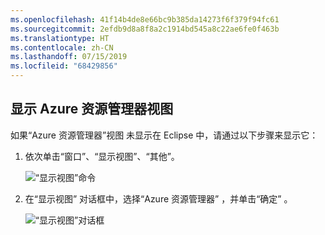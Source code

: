 ```yaml
---
ms.openlocfilehash: 41f14b4de8e66bc9b385da14273f6f379f94fc61
ms.sourcegitcommit: 2efdb9d8a8f8a2c1914bd545a8c22ae6fe0f463b
ms.translationtype: HT
ms.contentlocale: zh-CN
ms.lasthandoff: 07/15/2019
ms.locfileid: "68429856"
---
```

## <a name="displaying-the-azure-explorer-view"></a>显示 Azure 资源管理器视图

如果“Azure 资源管理器”视图  未显示在 Eclipse 中，请通过以下步骤来显示它：

1. 依次单击“窗口”、“显示视图”、“其他”。   

   ![“显示视图”命令](../media/azure-toolkit-for-eclipse-show-azure-explorer/show-az-exp-01.png)

2. 在“显示视图”  对话框中，选择“Azure 资源管理器”  ，并单击“确定”  。

   ![“显示视图”对话框](../media/azure-toolkit-for-eclipse-show-azure-explorer/show-az-exp-02.png)

